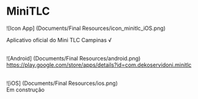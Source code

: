 # MiniTLC

![Icon App]
(Documents/Final Resources/icon_minitlc_iOS.png)

Aplicativo oficial do Mini TLC Campinas √
<br><br>

![Android]
(Documents/Final Resources/android.png)
<br>
https://play.google.com/store/apps/details?id=com.dekoservidoni.minitlc
<br><br>

![iOS]
(Documents/Final Resources/ios.png)
<br>
Em construção
